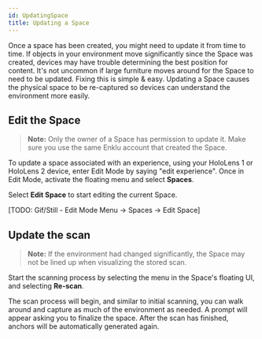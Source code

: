 ```yaml
---
id: UpdatingSpace
title: Updating a Space
---
```


Once a space has been created, you might need to update it from time to time. 
If objects in your environment move significantly since the Space was created, devices may have trouble determining the best position for content.
It's not uncommon if large furniture moves around for the Space to need to be updated. Fixing this is simple & easy.
Updating a Space causes the physical space to be re-captured so devices can understand the environment more easily.

## Edit the Space

> <b>Note:</b> Only the owner of a Space has permission to update it. Make sure you use the same Enklu account that created the Space.

To update a space associated with an experience, using your HoloLens 1 or HoloLens 2 device, enter Edit Mode by saying "edit experience".
Once in Edit Mode, activate the floating menu and select <b>Spaces</b>.

Select <b>Edit Space</b> to start editing the current Space.

[TODO: Gif/Still - Edit Mode Menu -> Spaces -> Edit Space]

## Update the scan

> <b>Note:</b> If the environment had changed significantly, the Space may not be lined up when visualizing the stored scan.

Start the scanning process by selecting the menu in the Space's floating UI, and selecting <b>Re-scan</b>.

The scan process will begin, and similar to initial scanning, you can walk around and capture as much of the environment as needed.
A prompt will appear asking you to finalize the space. After the scan has finished, anchors will be automatically generated again.
